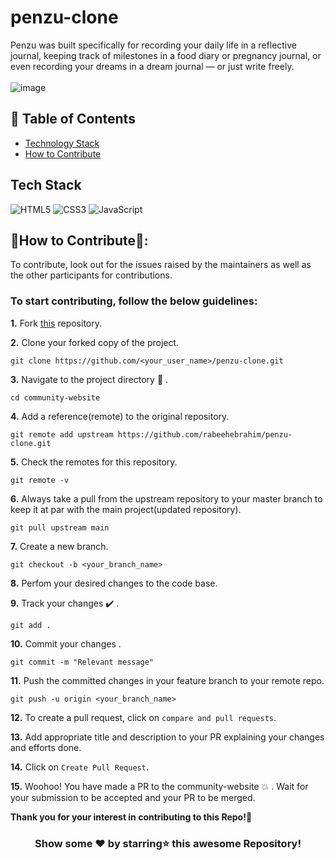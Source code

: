 # penzu-clone
Penzu was built specifically for recording your daily life in a reflective journal, keeping track of milestones in a food diary or pregnancy journal, or even recording your dreams in a dream journal — or just write freely.
<br/>
<br/>
![image](https://github.com/rabeehebrahim/penzu-clone/assets/65481473/90b46ccc-897b-4242-9456-cec703fce57f)


## 📝 Table of Contents
- [Technology Stack](#tech_stack)
- [How to Contribute](#How-to-Contribute)

## Tech Stack <a name = "tech_stack"></a>
<img alt="HTML5" src="https://img.shields.io/badge/html5-%23fca9ae.svg?style=for-the-badge&logo=html5&logoColor=140200"/>
<img alt="CSS3" src="https://img.shields.io/badge/css3-%23ffd2ce.svg?style=for-the-badge&logo=css3&logoColor=140200"/>
<img alt="JavaScript" src="https://img.shields.io/badge/javascript-%23e4626b.svg?style=for-the-badge&logo=javascript&logoColor=%23F7DF1E"/>

## 📌How to Contribute📝:<a name="How-to-Contribute"></a>

To contribute, look out for the issues raised by the maintainers as well as the other participants for contributions.

### To start contributing, follow the below guidelines: 

**1.**  Fork [this](https://github.com/rabeehebrahim/penzu-clone) repository.

**2.**  Clone your forked copy of the project.

```
git clone https://github.com/<your_user_name>/penzu-clone.git
```

**3.** Navigate to the project directory :file_folder: .

```
cd community-website
```

**4.** Add a reference(remote) to the original repository.

```
git remote add upstream https://github.com/rabeehebrahim/penzu-clone.git 
```

**5.** Check the remotes for this repository.

```
git remote -v
```

**6.** Always take a pull from the upstream repository to your master branch to keep it at par with the main project(updated repository).

```
git pull upstream main
```

**7.** Create a new branch.

```
git checkout -b <your_branch_name>
```

**8.** Perfom your desired changes to the code base.

**9.** Track your changes :heavy_check_mark: .

```
git add . 
```

**10.** Commit your changes .

```
git commit -m "Relevant message"
```

**11.** Push the committed changes in your feature branch to your remote repo.

```
git push -u origin <your_branch_name>
```

**12.** To create a pull request, click on `compare and pull requests`.

**13.** Add appropriate title and description to your PR explaining your changes and efforts done.

**14.** Click on `Create Pull Request`.


**15.** Woohoo! You have made a PR to the community-website :boom: . Wait for your submission to be accepted and your PR to be merged.
</div>

**Thank you for your interest in contributing to this Repo!🏼**

<div align="center">

### Show some ❤️ by starring⭐ this awesome Repository!

</div>
